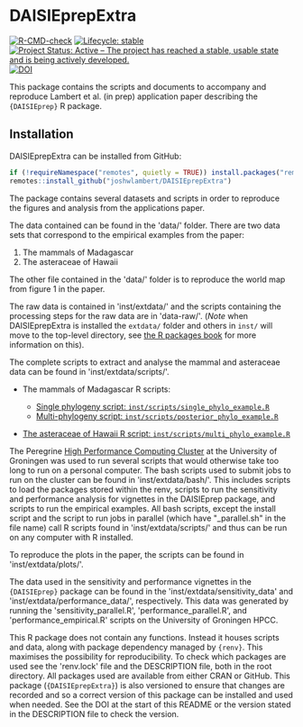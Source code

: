 # DAISIEprepExtra

<!-- badges: start -->
[![R-CMD-check](https://github.com/joshwlambert/DAISIEprepExtra/actions/workflows/R-CMD-check.yaml/badge.svg)](https://github.com/joshwlambert/DAISIEprepExtra/actions/workflows/R-CMD-check.yaml)
[![Lifecycle: stable](https://img.shields.io/badge/lifecycle-stable-brightgreen.svg)](https://lifecycle.r-lib.org/articles/stages.html#stable)
[![Project Status: Active – The project has reached a stable, usable state and is being actively developed.](https://www.repostatus.org/badges/latest/active.svg)](https://www.repostatus.org/#active)
[![DOI](https://zenodo.org/badge/DOI/10.5281/zenodo.7654823.svg)](https://doi.org/10.5281/zenodo.7654823)
<!-- badges: end -->

This package contains the scripts and documents to accompany and reproduce Lambert et al. (in prep) application paper describing the `{DAISIEprep}` R package.

## Installation

DAISIEprepExtra can be installed from GitHub:

``` r
if (!requireNamespace("remotes", quietly = TRUE)) install.packages("remotes")
remotes::install_github("joshwlambert/DAISIEprepExtra")
```

The package contains several datasets and scripts in order to reproduce the figures and analysis from the 
applications paper. 

The data contained can be found in the 'data/' folder. There are two data sets that correspond to the empirical examples from the paper:

1. The mammals of Madagascar
2. The asteraceae of Hawaii 

The other file contained in the 'data/' folder is to reproduce the world map from figure 1 in the paper.

The raw data is contained in 'inst/extdata/' and the scripts containing the processing steps for the raw data are in 'data-raw/'. (_Note_ when DAISIEprepExtra is installed the `extdata/` folder and others in `inst/` will move to the top-level directory, see [the R packages book](https://r-pkgs.org/misc.html#sec-misc-inst) for more information on this).

The complete scripts to extract and analyse the mammal and asteraceae data can be found in 'inst/extdata/scripts/'. 

* The mammals of Madagascar R scripts:
  - [Single phylogeny script: `inst/scripts/single_phylo_example.R`](inst/scripts/single_phylo_example.R)
  - [Multi-phylogeny script: `inst/scripts/posterior_phylo_example.R`](inst/scripts/posterior_phylo_example.R)

* [The asteraceae of Hawaii R script: `inst/scripts/multi_phylo_example.R`](inst/scripts/multi_phylo_example.R)

The Peregrine [High Performance Computing Cluster](https://wiki.hpc.rug.nl/peregrine/start) at the University of Groningen was used to run several scripts that would otherwise take too long to run on a personal computer. The bash scripts used to submit jobs to run on the cluster can be found in 'inst/extdata/bash/'. This includes scripts to load the packages stored within the renv, scripts to run the sensitivity and performance analysis for vignettes in the DAISIEprep package, and scripts to run the empirical examples. All bash scripts, except the install script and the script to run jobs in parallel (which have "_parallel.sh" in the file name) call R scripts found in 'inst/extdata/scripts/' and thus can be run on any computer with R installed.

To reproduce the plots in the paper, the scripts can be found in 'inst/extdata/plots/'.

The data used in the sensitivity and performance vignettes in the `{DAISIEprep}` package can be found in the 'inst/extdata/sensitivity_data' and 'inst/extdata/performance_data/', respectively. This data was generated by running the 'sensitivity_parallel.R', 'performance_parallel.R', and 'performance_empirical.R' scripts on the University of Groningen HPCC.

This R package does not contain any functions. Instead it houses scripts and data, along with package dependency managed by `{renv}`. This maximises the possibility for reproducibility. To check which packages are used see the 'renv.lock' file and the DESCRIPTION file, both in the root directory. All packages used are available from either CRAN or GitHub. This package (`{DAISIEprepExtra}`) is also versioned to ensure that changes are recorded and so a correct version of this package can be installed and used when needed. See the DOI at the start of this README or the version stated in the DESCRIPTION file to check the version.

